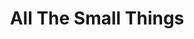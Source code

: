 ---
ee_id_show: '4246'
title: All The Small Things
url: all-the-small-things-2
live_url:
year: '2014'
venue: Reykjavik Art Museum
state_country: Reykjavik
type:
dates:
wwwnews:
wwweblast:
www:
pitch: Traveling show (came form Denmark). Iceland was so sick. OMG. Amazing place.
ps:
credits:
download:
layout: shows
---